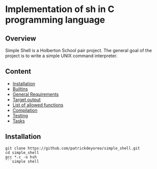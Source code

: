 # Implementation of sh in C programming language

## Overview
Simple Shell is a Holberton School pair project. The general goal of the project is to write a simple UNIX command interpreter. 
## Content
* [Installation](#Installation)
* [Builtins](#Builtins)
* [General Requirements](#General-Requirements)
* [Target output](#Target-output)
* [List of allowed functions](#List-of-allowed-functions)
* [Compilation](#Compilation)
* [Testing](#Testing)
* [Tasks](#Tasks)

## Installation
```
git clone https://github.com/patrickdeyoreo/simple_shell.git
cd simple_shell
gcc *.c -o hsh
```simple shell
